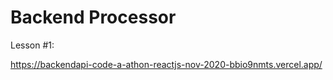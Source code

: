# Backend Processor

Lesson #1:

https://backendapi-code-a-athon-reactjs-nov-2020-bbio9nmts.vercel.app/

